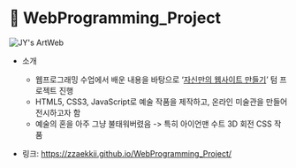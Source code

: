# 🔮 WebProgramming_Project

![JY's ArtWeb](https://github.com/zzaekkii/WebProgramming_Project/assets/93702146/4b712797-f318-4e3b-9ae2-ad0619d912d8)

- 소개
  - 웹프로그래밍 수업에서 배운 내용을 바탕으로 ‘[자신만의 웹사이트 만들기](http://myweb.kyonggi.ac.kr/users/20170097/project.html)’ 텀 프로젝트 진행
  - HTML5, CSS3, JavaScript로 예술 작품을 제작하고, 온라인 미술관을 만들어 전시하고자 함
  - 예술의 혼을 아주 그냥 불태워버렸음 -> 특히 아이언맨 수트 3D 회전 CSS 작품

- 링크: https://zzaekkii.github.io/WebProgramming_Project/
